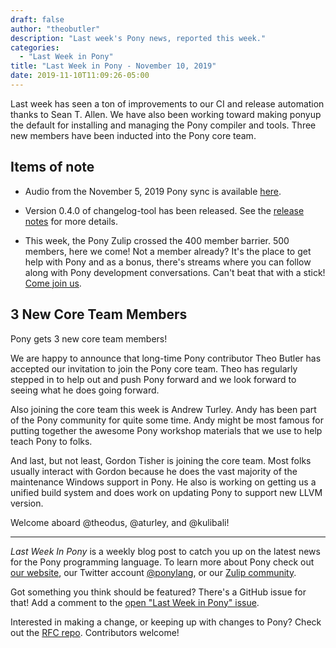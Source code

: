 ```yaml
---
draft: false
author: "theobutler"
description: "Last week's Pony news, reported this week."
categories:
  - "Last Week in Pony"
title: "Last Week in Pony - November 10, 2019"
date: 2019-11-10T11:09:26-05:00
---
```

Last week has seen a ton of improvements to our CI and release automation thanks to Sean T. Allen. We have also been working toward making ponyup the default for installing and managing the Pony compiler and tools. Three new members have been inducted into the Pony core team.
<!-- more -->

## Items of note

- Audio from the November 5, 2019 Pony sync is available [here](https://sync-recordings.ponylang.io/r/2019_11_05.m4a).

- Version 0.4.0 of changelog-tool has been released. See the [release notes](https://github.com/ponylang/changelog-tool/releases/tag/0.4.0) for more details.

- This week, the Pony Zulip crossed the 400 member barrier. 500 members, here we come! Not a member already? It's the place to get help with Pony and as a bonus, there's streams where you can follow along with Pony development conversations. Can't beat that with a stick! [Come join us](https://ponylang.zulipchat.com/#).

## 3 New Core Team Members

Pony gets 3 new core team members!

We are happy to announce that long-time Pony contributor Theo Butler has accepted our invitation to join the Pony core team. Theo has regularly stepped in to help out and push Pony forward and we look forward to seeing what he does going forward.

Also joining the core team this week is Andrew Turley. Andy has been part of the Pony community for quite some time. Andy might be most famous for putting together the awesome Pony workshop materials that we use to help teach Pony to folks.

And last, but not least, Gordon Tisher is joining the core team. Most folks usually interact with Gordon because he does the vast majority of the maintenance Windows support in Pony. He also is working on getting us a unified build system and does work on updating Pony to support new LLVM version.

Welcome aboard @theodus, @aturley, and @kulibali!

---

_Last Week In Pony_ is a weekly blog post to catch you up on the latest news for the Pony programming language. To learn more about Pony check out [our website](https://ponylang.io), our Twitter account [@ponylang](https://twitter.com/ponylang), or our [Zulip community](https://ponylang.zulipchat.com).

Got something you think should be featured? There's a GitHub issue for that! Add a comment to the [open "Last Week in Pony" issue](https://github.com/ponylang/ponylang.github.io/issues?q=is%3Aissue+is%3Aopen+label%3Alast-week-in-pony).

Interested in making a change, or keeping up with changes to Pony? Check out the [RFC repo](https://github.com/ponylang/rfcs). Contributors welcome!
